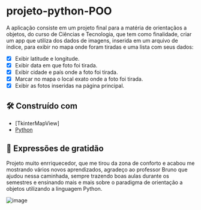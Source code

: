 # projeto-python-POO

A aplicação consiste em um projeto final para a matéria de orientaçãos a objetos, do curso de Ciências e Tecnologia, que tem como finalidade,
criar um app que utiliza dos dados de imagens, inserida em um arquivo de índice, para exibir no mapa onde foram tiradas e uma lista com seus dados: 
- [x] Exibir latitude e longitude.
- [x] Exibir data em que foto foi tirada.
- [x] Exibir cidade e país onde a foto foi tirada.
- [x] Marcar no mapa o local exato onde a foto foi tirada.
- [x] Exibir as fotos inseridas na página principal.

## 🛠️ Construído com

* [TkinterMapView]
* [Python]([https://docs.oracle.com/en/java/javase/17/docs/api/](https://www.python.org/doc/))
  
## 🎁 Expressões de gratidão

Projeto muito enrriquecedor, que me tirou da zona de conforto e acabou me mostrando vários novos aprendizados, agradeço ao professor Bruno que ajudou nessa caminhada,
sempre trazendo boas aulas durante os semestres e ensinando mais e mais sobre o paradigma de orientação a objetos utilizando a linguagem Python.

![image](https://github.com/rondicunha/projeto-python-POO/assets/85961047/70043f67-9f77-4a02-bc3b-ae2575c020a5)

